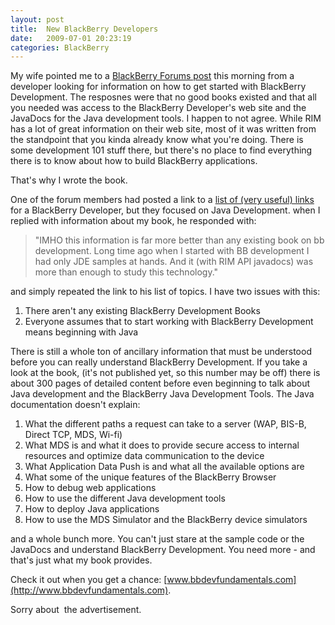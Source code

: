 ```yaml
---
layout: post
title:  New BlackBerry Developers
date:   2009-07-01 20:23:19
categories: BlackBerry
---
```

My wife pointed me to a [BlackBerry Forums post](http://supportforums.blackberry.com/rim/board/message?board.id=java_dev&thread.id=36729) this morning from a developer looking for information on how to get started with BlackBerry Development. The resposnes were that no good books existed and that all you needed was access to the BlackBerry Developer's web site and the JavaDocs for the Java development tools. I happen to not agree. While RIM has a lot of great information on their web site, most of it was written from the standpoint that you kinda already know what you're doing. There is some development 101 stuff there, but there's no place to find everything there is to know about how to build BlackBerry applications.

That's why I wrote the book.

One of the forum members had posted a link to a [list of (very useful) links](http://supportforums.blackberry.com/rim/board/message?board.id=java_dev&thread.id=13264&jump=true) for a BlackBerry Developer, but they focused on Java Development. when I replied with information about my book, he responded with:

> "IMHO this information is far more better than any existing book on bb development. Long time ago when I started with BB development I had only JDE samples at hands. And it (with RIM API javadocs) was more than enough to study this technology."

and simply repeated the link to his list of topics. I have two issues with this:

1.  There aren't any existing BlackBerry Development Books
2.  Everyone assumes that to start working with BlackBerry Development means beginning with Java

There is still a whole ton of ancillary information that must be understood before you can really understand BlackBerry Development. If you take a look at the book, (it's not published yet, so this number may be off) there is about 300 pages of detailed content before even beginning to talk about Java development and the BlackBerry Java Development Tools. The Java documentation doesn't explain: 

1.  What the different paths a request can take to a server (WAP, BIS-B, Direct TCP, MDS, Wi-fi)
2.  What MDS is and what it does to provide secure access to internal resources and optimize data communication to the device
3.  What Application Data Push is and what all the available options are
4.  What some of the unique features of the BlackBerry Browser
5.  How to debug web applications
6.  How to use the different Java development tools
7.  How to deploy Java applications
8.  How to use the MDS Simulator and the BlackBerry device simulators

and a whole bunch more. You can't just stare at the sample code or the JavaDocs and understand BlackBerry Development. You need more - and that's just what my book provides.

Check it out when you get a chance: [www.bbdevfundamentals.com](http://www.bbdevfundamentals.com).

Sorry about  the advertisement.
